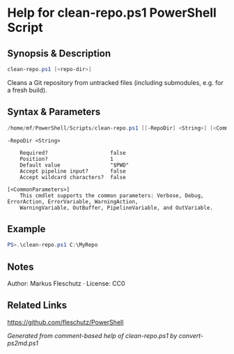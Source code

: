 # Help for clean-repo.ps1 PowerShell Script

## Synopsis & Description
```powershell
clean-repo.ps1 [<repo-dir>]
```

Cleans a Git repository from untracked files (including submodules, e.g. for a fresh build).

## Syntax & Parameters
```powershell
/home/mf/PowerShell/Scripts/clean-repo.ps1 [[-RepoDir] <String>] [<CommonParameters>]
```

```
-RepoDir <String>
    
    Required?                    false
    Position?                    1
    Default value                "$PWD"
    Accept pipeline input?       false
    Accept wildcard characters?  false
```

```
[<CommonParameters>]
    This cmdlet supports the common parameters: Verbose, Debug, ErrorAction, ErrorVariable, WarningAction, 
    WarningVariable, OutBuffer, PipelineVariable, and OutVariable.
```

## Example
```powershell
PS>.\clean-repo.ps1 C:\MyRepo
```


## Notes
Author: Markus Fleschutz · License: CC0

## Related Links
https://github.com/fleschutz/PowerShell

*Generated from comment-based help of clean-repo.ps1 by convert-ps2md.ps1*
